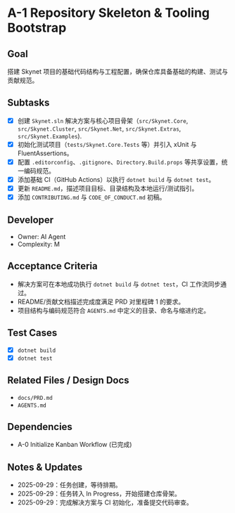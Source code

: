 # A-1 Repository Skeleton & Tooling Bootstrap

## Goal
搭建 Skynet 项目的基础代码结构与工程配置，确保仓库具备基础的构建、测试与贡献规范。

## Subtasks
- [x] 创建 `Skynet.sln` 解决方案与核心项目骨架（`src/Skynet.Core`, `src/Skynet.Cluster`, `src/Skynet.Net`, `src/Skynet.Extras`, `src/Skynet.Examples`).
- [x] 初始化测试项目（`tests/Skynet.Core.Tests` 等）并引入 xUnit 与 FluentAssertions。
- [x] 配置 `.editorconfig`、`.gitignore`、`Directory.Build.props` 等共享设置，统一编码规范。
- [x] 添加基础 CI（GitHub Actions）以执行 `dotnet build` 与 `dotnet test`。
- [x] 更新 `README.md`，描述项目目标、目录结构及本地运行/测试指引。
- [x] 添加 `CONTRIBUTING.md` 与 `CODE_OF_CONDUCT.md` 初稿。

## Developer
- Owner: AI Agent
- Complexity: M

## Acceptance Criteria
- 解决方案可在本地成功执行 `dotnet build` 与 `dotnet test`，CI 工作流同步通过。
- README/贡献文档描述完成度满足 PRD 对里程碑 1 的要求。
- 项目结构与编码规范符合 `AGENTS.md` 中定义的目录、命名与缩进约定。

## Test Cases
- [x] `dotnet build`
- [x] `dotnet test`

## Related Files / Design Docs
- `docs/PRD.md`
- `AGENTS.md`

## Dependencies
- A-0 Initialize Kanban Workflow (已完成)

## Notes & Updates
- 2025-09-29：任务创建，等待排期。
- 2025-09-29：任务转入 In Progress，开始搭建仓库骨架。
- 2025-09-29：完成解决方案与 CI 初始化，准备提交代码审查。
